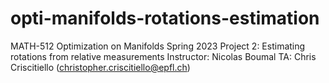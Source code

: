 # opti-manifolds-rotations-estimation
MATH-512 Optimization on Manifolds Spring 2023 Project 2: Estimating rotations from relative measurements Instructor: Nicolas Boumal TA: Chris Criscitiello (christopher.criscitiello@epfl.ch)
